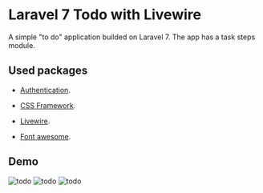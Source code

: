 
<p  align="center"><h1>Laravel 7 Todo with Livewire</h1></p>
A simple "to do" application builded on Laravel 7. 
The app has a task steps module.

## Used packages

-  [Authentication](https://github.com/laravel/ui).

-  [CSS Framework](https://tailwindcss.com/).

-  [Livewire](https://laravel-livewire.com/).

-  [Font awesome](https://fontawesome.com/).

  

## Demo

<img src="https://i.imgur.com/iREkMeY.png" alt="todo"></img>
<img src="https://i.imgur.com/ghAchnY.png" alt="todo"></img>
<img src="https://i.imgur.com/Ffge6X7.png" alt="todo"></img>
